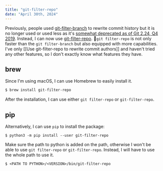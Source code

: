 ```yaml
---
title: "git-filter-repo"
date: "April 30th, 2024"
---
```


Previously, people used [git-filter-branch](https://git-scm.com/docs/git-filter-branch) to rewrite commit history but it is no longer used or used less as it's [somewhat deprecated as of Git 2.24, Q4 2019](https://stackoverflow.com/questions/25720268/git-commands-that-could-break-rewrite-the-history/58251653#58251653). Instead, I can now use [git-filter-repo](https://github.com/newren/git-filter-repo?tab=readme-ov-file).

`git filter-repo` is not only faster than the `git filter-branch` but also equipped with more capabilities. I've only [[Use git-filter-repo to rewrite commit authors]] and haven't tried any other features, so I don't exactly know what features they have.

## brew

Since I'm using macOS, I can use Homebrew to easily install it.
```sh
$ brew install git-filter-repo
```

After the installation, I can use either `git filter-repo` or `git-filter-repo`.

## pip

Alternatively, I can use `pip` to install the package:
```shell
$ python3 -m pip install --user git-filter-repo
```

Make sure the path to python is added on the path, otherwise I won't be able to use `git filter-repo` or `git-filter-repo`. Instead, I will have to use the whole path to use it.

```shell
$ <PATH TO PYTHON>/<VERSION>/bin/git-filter-repo
```

